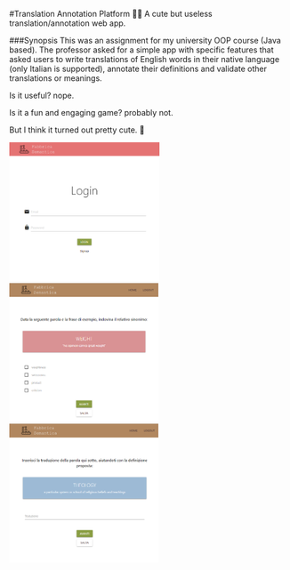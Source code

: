 #Translation Annotation Platform
✍🏻 A cute but useless translation/annotation web app.

###Synopsis
This was an assignment for my university OOP course (Java based).
The professor asked for a simple app with specific features that asked users to write translations of English words in
their native language (only Italian is supported), annotate their definitions and validate other translations or
meanings.
<p>Is it useful? nope.</p>
<p>Is it a fun and engaging game? probably not.</p>
<p>But I think it turned out pretty cute. 🎀</p>

<p>
  <img src="gallery/login.PNG" alt="Login Page" height="250">
  <img src="gallery/myAnn.PNG" alt="Example task #1" height="250">
  <img src="gallery/translAnn.PNG" alt="Example task #2" height="250">
</p>
